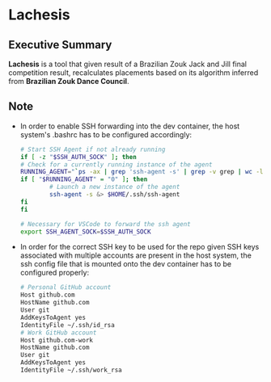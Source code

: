 # Lachesis

## Executive Summary

**Lachesis** is a tool that given result of a Brazilian Zouk Jack and Jill final competition result, recalculates placements based on its algorithm inferred from **Brazilian Zouk Dance Council**.

## Note

* In order to enable SSH forwarding into the dev container, the host system's .bashrc has to be configured accordingly:

    ```sh
    # Start SSH Agent if not already running
    if [ -z "$SSH_AUTH_SOCK" ]; then
    # Check for a currently running instance of the agent
    RUNNING_AGENT="`ps -ax | grep 'ssh-agent -s' | grep -v grep | wc -l | tr -d '[:space:]'`"
    if [ "$RUNNING_AGENT" = "0" ]; then
            # Launch a new instance of the agent
            ssh-agent -s &> $HOME/.ssh/ssh-agent
    fi                                                                                                                                eval `cat $HOME/.ssh/ssh-agent` > /dev/null
    fi

    # Necessary for VSCode to forward the ssh agent
    export SSH_AGENT_SOCK=$SSH_AUTH_SOCK
    ```

* In order for the correct SSH key to be used for the repo given SSH keys associated with multiple accounts are present in the host system, the ssh config file that is mounted onto the dev container has to be configured properly:

    ```sh
    # Personal GitHub account
    Host github.com
    HostName github.com
    User git
    AddKeysToAgent yes
    IdentityFile ~/.ssh/id_rsa
    # Work GitHub account
    Host github.com-work
    HostName github.com
    User git
    AddKeysToAgent yes
    IdentityFile ~/.ssh/work_rsa
    ```
